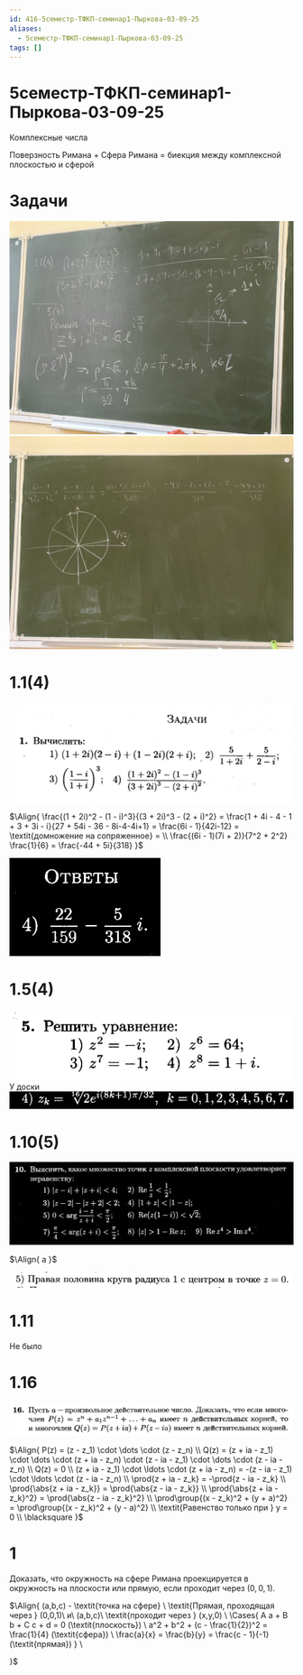 ```yaml
---
id: 416-5семестр-ТФКП-семинар1-Пыркова-03-09-25
aliases:
  - 5семестр-ТФКП-семинар1-Пыркова-03-09-25
tags: []
---
```


# 5семестр-ТФКП-семинар1-Пыркова-03-09-25

Комплексные числа

Поверзность Римана
\+
Сфера Римана
= биекция между комплексной плоскостью и сферой

# Задачи

![1](assets/imgs/03-09-25_14-35-45_265_IMG_20250903_142439.jpg)
![2](assets/imgs/03-09-25_14-35-45_169_IMG_20250903_142443.jpg)

# 1.1(4)

![03-09-25_14-16-24_670.png](assets/imgs/03-09-25_14-16-24_670.png)

$\Align{
\frac{(1 + 2i)^2 - (1 - i)^3}{(3 + 2i)^3 - (2 + i)^2} =
\frac{1 + 4i - 4 - 1 + 3 + 3i - i}{27 + 54i - 36 - 8i-4-4i+1} =
\frac{6i - 1}{42i-12} =
\textit{домножение на сопряженное} = \\
\frac{(6i - 1)(7i + 2)}{7^2 + 2^2} \frac{1}{6} = 
\frac{-44 + 5i}{318}
}$

![03-09-25_14-30-29_055.png](assets/imgs/03-09-25_14-30-29_055.png)

# 1.5(4)

![03-09-25_14-30-41_392.png](assets/imgs/03-09-25_14-30-41_392.png)
У доски
![03-09-25_14-31-05_192.png](assets/imgs/03-09-25_14-31-05_192.png)

# 1.10(5)

![03-09-25_14-26-49_805.png](assets/imgs/03-09-25_14-26-49_805.png)

$\Align{
a
}$

![03-09-25_14-32-41_884.png](assets/imgs/03-09-25_14-32-41_884.png)

# 1.11

Не было

# 1.16

![03-09-25_14-44-08_822.png](assets/imgs/03-09-25_14-44-08_822.png)

$\Align{
P(z) = (z - z_1) \cdot \dots \cdot (z - z_n) \\
Q(z) = (z + ia - z_1) \cdot \dots \cdot (z + ia - z_n) \cdot (z - ia - z_1) \cdot \dots \cdot (z - ia - z_n) \\
Q(z) = 0 \\
(z + ia - z_1) \cdot \ldots \cdot (z + ia - z_n) = -(z - ia - z_1) \cdot \ldots \cdot (z - ia - z_n) \\
\prod{z + ia - z_k} = -\prod{z - ia - z_k} \\
\prod{\abs{z + ia - z_k}} = \prod{\abs{z - ia - z_k}} \\
\prod{\abs{z + ia - z_k}^2} = \prod{\abs{z - ia - z_k}^2} \\
\prod\group{(x - z_k)^2 + (y + a)^2} = \prod\group{(x - z_k)^2 + (y - a)^2} \\
\textit{Равенство только при } y = 0 \\
\blacksquare
}$

# 1

Доказать, что окружность на сфере Римана проекцируется в окружность на плоскости или прямую, если проходит через $(0,0,1)$.

$\Align{
(a,b,c) - \textit{точка на сфере} \\
\textit{Прямая, проходящая через } (0,0,1)\ и\ (a,b,c)\ \textit{проходит через } (x,y,0) \\
\Cases{
A a + B b + C c + d = 0 (\textit{плоскость}) \\
a^2 + b^2 + (c - \frac{1}{2})^2 = \frac{1}{4} (\textit{сфера}) \\
\frac{a}{x} = \frac{b}{y} = \frac{c - 1}{-1} (\textit{прямая})
} \\

}$
